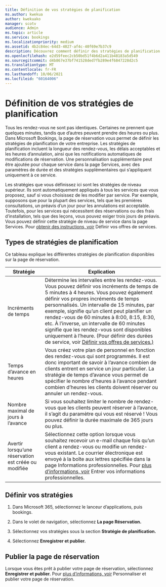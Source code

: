 ```yaml
---
title: Définition de vos stratégies de planification
ms.author: kwekua
author: kwekuako
manager: scotv
audience: Admin
ms.topic: article
ms.service: bookings
ms.localizationpriority: medium
ms.assetid: 4b2c84ec-64d3-4027-af4c-40f69e7b37c9
description: Découvrez comment définir des stratégies de planification pour votre entreprise. Les stratégies de planification incluent la longueur des rendez-vous, ainsi que les heures d’avance et d’annulation acceptables.
ms.openlocfilehash: e2d59feec2cb50bd51f4b6d2a411b48183a5d549
ms.sourcegitcommit: d4b867e37bf741528ded7fb289e4f6847228d2c5
ms.translationtype: MT
ms.contentlocale: fr-FR
ms.lasthandoff: 10/06/2021
ms.locfileid: "60164006"
---
```

# <a name="set-your-scheduling-policies"></a>Définition de vos stratégies de planification

Tous les rendez-vous ne sont pas identiques. Certaines ne prennent que quelques minutes, tandis que d’autres peuvent prendre des heures ou plus. Dans Microsoft Bookings, la page de réservation vous permet de définir les stratégies de planification de votre entreprise. Les stratégies de planification incluent la longueur des rendez-vous, les délais acceptables et les heures d’annulation, ainsi que les notifications automatiques de modifications de réservation. Une personnalisation supplémentaire peut être ajoutée pour chaque service dans la page Services, avec des paramètres de durée et des stratégies supplémentaires qui s’appliquent uniquement à ce service.

Les stratégies que vous définissez ici sont les stratégies de niveau supérieur. Ils sont automatiquement appliqués à tous les services que vous proposez, sauf si vous choisissez de les modifier par service. Par exemple, supposons que pour la plupart des services, tels que les premières consultations, un préavis d’un jour pour les annulations est acceptable. Toutefois, pour les services qui nécessitent des réservations ou des frais d’installation, tels que des leçons, vous pouvez exiger trois jours de préavis. Vous pouvez définir cette stratégie de niveau de service dans la page Services. Pour [obtenir des instructions, voir](define-service-offerings.md) Définir vos offres de services.

## <a name="types-of-scheduling-policies"></a>Types de stratégies de planification

Ce tableau explique les différentes stratégies de planification disponibles sur la page de réservation.

| Stratégie | Explication |
|---|---|
| Incréments de temps | Détermine les intervalles entre les rendez-vous. Vous pouvez définir vos incréments de temps de 5 minutes à 4 heures. Vous pouvez également définir vos propres incréments de temps personnalisés. Un intervalle de 15 minutes, par exemple, signifie qu’un client peut planifier un rendez-vous de 60 minutes à 8:00, 8:15, 8:30, etc. À l’inverse, un intervalle de 60 minutes signifie que les rendez-vous sont disponibles uniquement à l’heure. (Pour définir des durées de service, voir [Définir vos offres de services.)](define-service-offerings.md) |
| Temps d’avance en heures | Vous créez votre plan de personnel en fonction des rendez-vous qui sont programmés. Il est donc important de savoir à l’avance combien de clients entrent en service un jour particulier. La stratégie de temps d’avance vous permet de spécifier le nombre d’heures à l’avance pendant combien d’heures les clients doivent réserver ou annuler un rendez-vous. |
| Nombre maximal de jours à l’avance | Si vous souhaitez limiter le nombre de rendez-vous que les clients peuvent réserver à l’avance, il s’agit du paramètre qui vous est réservé ! Vous pouvez définir la durée maximale de 365 jours ou plus. |
| Avertir lorsqu’une réservation est créée ou modifiée | Sélectionnez cette option lorsque vous souhaitez recevoir un e-mail chaque fois qu’un client a rendez-vous ou modifie un rendez-vous existant. Le courrier électronique est envoyé à la boîte aux lettres spécifiée dans la page Informations professionnelles. Pour [plus d’informations, voir](enter-business-information.md) Entrer vos informations professionnelles. |

## <a name="set-your-policies"></a>Définir vos stratégies

1. Dans Microsoft 365, sélectionnez le lanceur d’applications, puis bookings.

1. Dans le volet de navigation, sélectionnez **La page Réservation.**

1. Sélectionnez vos stratégies sous la section **Stratégie de planification.**

1. Sélectionnez **Enregistrer et publier.**

## <a name="publish-the-booking-page"></a>Publier la page de réservation

Lorsque vous êtes prêt à publier votre page de réservation, sélectionnez **Enregistrer et publier.** Pour [plus d’informations, voir](customize-booking-page.md) Personnaliser et publier votre page de réservation.
